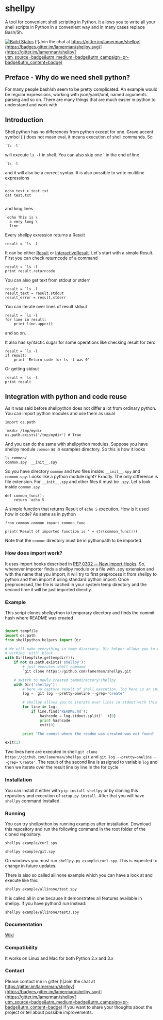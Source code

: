 # shellpy
A tool for convenient shell scripting in Python. It allows you to write all your shell scripts in Python in a convenient way and in many cases replace Bash/Sh. 

[![Build Status](https://travis-ci.org/lamerman/shellpy.svg?branch=master)](https://travis-ci.org/lamerman/shellpy)
[![Join the chat at https://gitter.im/lamerman/shellpy](https://badges.gitter.im/lamerman/shellpy.svg)](https://gitter.im/lamerman/shellpy?utm_source=badge&utm_medium=badge&utm_campaign=pr-badge&utm_content=badge)

## Preface - Why do we need shell python?

For many people bash/sh seem to be pretty complicated. An example would be regular expressions, working with json/yaml/xml, named arguments parsing and so on. There are many things that are much easier in python to understand and work with.

## Introduction

Shell python has no differences from python except for one. Grave accent symbol (`) does not mean eval, it means execution of shell commands. So

    `ls -l`

will execute `ls -l` in shell. You can also skip one ` in the end of line

    `ls -l

and it will also be a correct syntax. It is also possible to write multiline expressions

    `
    echo test > test.txt
    cat test.txt
    `

and long lines

    `echo This is \
      a very long \
      line

Every shellpy exression returns a Result

    result = `ls -l

It can be either [Result](https://github.com/lamerman/shellpy/wiki/Simple-mode#result) or [InteractiveResult](https://github.com/lamerman/shellpy/wiki/Interactive-mode#interactive-result). Let's start with a simple Result. First you can check returncode of a command

    result = `ls -l
    print result.returncode

You can also get text from stdout or stderr

    result = `ls -l
    result_text = result.stdout
    result_error = result.stderr

You can iterate over lines of result stdout

    result = `ls -l
    for line in result:
        print line.upper()

and so on. 

It also has syntactic sugar for some operations like checking result for zero

    result = `ls -l
    if result:
        print 'Return code for ls -l was 0'

Or getting stdout

    result = `ls -l
    print result

## Integration with python and code reuse

As it was said before shellpython does not differ a lot from ordinary python. You can import python modules and use them as usual

    import os.path
    
    `mkdir /tmp/mydir
    os.path.exists('/tmp/mydir') # True

And you can do the same with shellpython modules. Suppose you have shellpy module `common` as in examples directory. So this is how it looks

    ls common/
    common.spy  __init__.spy

So you have directory `common` and two files inside: `__init__.spy` and `common.spy`. Looks like a python module right? Exactly. The only difference is file extension. For `__init__.spy` and other files it must be `.spy`. Let's look inside `common.spy`

    def common_func():
        return `echo 5

A simple function that returns [Result](https://github.com/lamerman/shellpy/wiki/Simple-mode#result) of `echo 5` execution. How is it used how in code? As same as in python

    from common.common import common_func
    
    print('Result of imported function is ' + str(common_func()))

Note that the `common` directory must be in pythonpath to be imported.

### How does import work?

It uses import hooks described in [PEP 0302 -- New Import Hooks](https://www.python.org/dev/peps/pep-0302/). So, whenever importer finds a shellpy module or a file with .spy extension and with the name that you import, it will try to first preprocess it from shellpy to python and then import it using standard python import. Once preprocessed, the file is cached in your system temp directory and the second time it will be just imported directly.

### Example

This script clones shellpython to temporary directory and finds the commit hash where README was created

```python

import tempfile
import os.path
from shellpython.helpers import Dir

# We will make everything in temp directory. Dir helper allows you to change current directory
# withing 'with' block
with Dir(tempfile.gettempdir()):
    if not os.path.exists('shellpy'):
        # just executes shell command
        `git clone https://github.com/lamerman/shellpy.git

    # switch to newly created tempdirectory/shellpy
    with Dir('shellpy'):
        # here we capture result of shell execution. log here is an instance of Result class
        log = `git log --pretty=oneline --grep='Create'

        # shellpy allows you to iterate over lines in stdout with this syntactic sugar
        for line in log:
            if line.find('README.md'):
                hashcode = log.stdout.split(' ')[0]
                print hashcode
                exit(0)

        print 'The commit where the readme was created was not found'

exit(1)
```

Two lines here are executed in shell ```git clone https://github.com/lamerman/shellpy.git``` and ```git log --pretty=oneline --grep='Create'```. The result of the second line is assigned to variable ```log``` and then we iterate over the result line by line in the for cycle

### Installation

You can install it either with ```pip install shellpy``` or by cloning this repository and execution of ```setup.py install```. After that you will have ```shellpy``` command installed.

### Running

You can try shellpython by running examples after installation. Download this repository and run the following command in the root folder of the cloned repository:

```shellpy example/curl.spy```

```shellpy example/git.spy```

On windows you must run `shellpy.py example\curl.spy`. This is expected to change in future updates.

There is also so called allinone example which you can have a look at and execute like this:

```shellpy example/allinone/test.spy```

It is called all in one because it demonstrates all features available in shellpy. If you have python3 run instead:

```shellpy example/allinone/test3.spy```

### Documentation

[Wiki](https://github.com/lamerman/shellpy/wiki)

### Compatibility

It works on Linux and Mac for both Python 2.x and 3.x

### Contact

Please contact me in gitter 
[![Join the chat at https://gitter.im/lamerman/shellpy](https://badges.gitter.im/lamerman/shellpy.svg)](https://gitter.im/lamerman/shellpy?utm_source=badge&utm_medium=badge&utm_campaign=pr-badge&utm_content=badge) 
if you want to share your thoughts about the project or tell about possible improvements.
